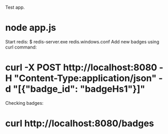 Test app.
# node app.js
Start redis:
$ redis-server.exe redis.windows.conf
Add new badges using curl command:
# curl -X POST http://localhost:8080 -H "Content-Type:application/json" -d "[{\"badge_id\": \"badgeHs1\"}]"
Checking badges:
# curl http://localhost:8080/badges
